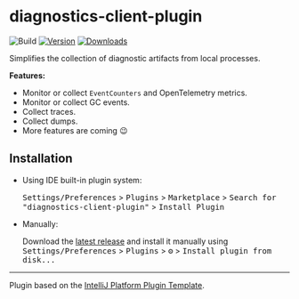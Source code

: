 # diagnostics-client-plugin

![Build](https://github.com/rafaelldi/diagnostics-client-plugin/workflows/Build/badge.svg)
[![Version](https://img.shields.io/jetbrains/plugin/v/19141-diagnostics-client.svg?label=plugin&logo=rider)](https://plugins.jetbrains.com/plugin/19141-diagnostics-client)
[![Downloads](https://img.shields.io/jetbrains/plugin/d/19141-diagnostics-client.svg)](https://plugins.jetbrains.com/plugin/19141-diagnostics-client)

<!-- Plugin description -->
Simplifies the collection of diagnostic artifacts from local processes.

**Features:**
* Monitor or collect `EventCounters` and OpenTelemetry metrics.
* Monitor or collect GC events.
* Collect traces.
* Collect dumps.
* More features are coming 😉
<!-- Plugin description end -->

## Installation

- Using IDE built-in plugin system:
  
  <kbd>Settings/Preferences</kbd> > <kbd>Plugins</kbd> > <kbd>Marketplace</kbd> > <kbd>Search for "diagnostics-client-plugin"</kbd> >
  <kbd>Install Plugin</kbd>
  
- Manually:

  Download the [latest release](https://github.com/rafaelldi/diagnostics-client-plugin/releases/latest) and install it manually using
  <kbd>Settings/Preferences</kbd> > <kbd>Plugins</kbd> > <kbd>⚙️</kbd> > <kbd>Install plugin from disk...</kbd>


---
Plugin based on the [IntelliJ Platform Plugin Template][template].

[template]: https://github.com/JetBrains/intellij-platform-plugin-template
